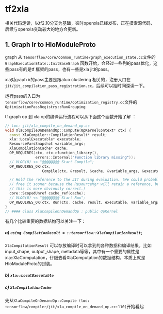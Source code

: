# tf2xla
相关代码走读，以tf2.10分支为基础，彼时openxla已经发布，正在摸索源代码，后续与openxla变动较大的地方会更新。

## 1. Graph Ir to HloModuleProto
graph 从 `tensorflow/core/common_runtime/graph_execution_state.cc`文件的 `GraphExecutionState::InitBaseGraph` 函数开始，会经过一些列的pass优化，这些pass有的是tf 框架的pass，也有一些是xla jit的pass。

xla对graph ir的pass主要是跟atuo clustering 相关的，注册入口在`jit/jit_compilation_pass_registration.cc`，后续可以抽时间深读一下。

运行pass的入口为`tensorflow/core/common_runtime/optimization_registry.cc`文件的`OptimizationPassRegistry::RunGrouping`

tf graph op 到 xla op的编译运行流程可以从下面这个函数开始了解 ：
``` c++
// loc: jit/xla_compile_on_demand_op.cc
void XlaCompileOnDemandOp::Compute(OpKernelContext* ctx) {
  const XlaCompiler::CompilationResult* result;
  xla::LocalExecutable* executable;
  ResourceVarsSnapshot variable_args;
  XlaCompilationCache* cache;
  OP_REQUIRES(ctx, ctx->function_library(),
              errors::Internal("Function library missing"));
  // VLOG(0) << "@@@@@@@@ Start Compile";
  OP_REQUIRES_OK(ctx,
                 Compile(ctx, &result, &cache, &variable_args, &executable));

  // Hold the reference to the JIT during evaluation. (We could probably
  // free it sooner because the ResourceMgr will retain a reference, but
  // this is more obviously correct.)
  core::ScopedUnref cache_ref(cache);
  // VLOG(0) << "@@@@@@@@ Start Run";
  OP_REQUIRES_OK(ctx, Run(ctx, cache, result, executable, variable_args));
}
// #### class XlaCompileOnDemandOp : public OpKernel
```
有几个比较重要的数据结构可以关注一下：

##### a) `using CompilationResult = ::tensorflow::XlaCompilationResult; `

`XlaCompilationResult` 可以存放编译时可以拿到的各种数据和编译结果，比如input_shape, output_shape, metadata等等，其中有一个重要的属性是xla::XlaComputation，仔细去看XlaComputation的数据结构，本质上就是HloModuleProto的封装。

##### b) `xla::LocalExecutable`

##### c) `XlaCompilationCache`

先从`XlaCompileOnDemandOp::Compile (loc: tensorflow/compiler/jit/xla_compile_on_demand_op.cc:110)`开始看起



